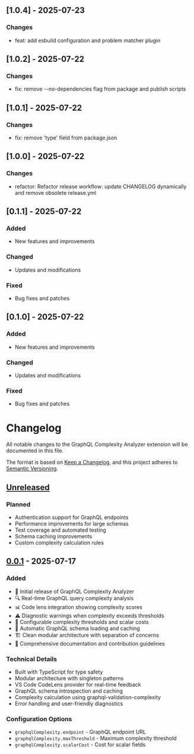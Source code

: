 ## [1.0.4] - 2025-07-23

### Changes
- feat: add esbuild configuration and problem matcher plugin

## [1.0.2] - 2025-07-22

### Changes
- fix: remove --no-dependencies flag from package and publish scripts

## [1.0.1] - 2025-07-22

### Changes
- fix: remove 'type' field from package.json

## [1.0.0] - 2025-07-22

### Changes
- refactor: Refactor release workflow: update CHANGELOG dynamically and remove obsolete release.yml

## [0.1.1] - 2025-07-22

### Added
- New features and improvements

### Changed
- Updates and modifications

### Fixed
- Bug fixes and patches

## [0.1.0] - 2025-07-22

### Added
- New features and improvements

### Changed
- Updates and modifications

### Fixed
- Bug fixes and patches

# Changelog

All notable changes to the GraphQL Complexity Analyzer extension will be documented in this file.

The format is based on [Keep a Changelog](https://keepachangelog.com/en/1.0.0/),
and this project adheres to [Semantic Versioning](https://semver.org/spec/v2.0.0.html).

## [Unreleased]

### Planned

- Authentication support for GraphQL endpoints
- Performance improvements for large schemas
- Test coverage and automated testing
- Schema caching improvements
- Custom complexity calculation rules

## [0.0.1] - 2025-07-17

### Added

- 🎉 Initial release of GraphQL Complexity Analyzer
- 🔍 Real-time GraphQL query complexity analysis
- 📊 Code lens integration showing complexity scores
- ⚠️ Diagnostic warnings when complexity exceeds thresholds
- 🎯 Configurable complexity thresholds and scalar costs
- 🚀 Automatic GraphQL schema loading and caching
- 🏗️ Clean modular architecture with separation of concerns
- 📝 Comprehensive documentation and contribution guidelines

### Technical Details

- Built with TypeScript for type safety
- Modular architecture with singleton patterns
- VS Code CodeLens provider for real-time feedback
- GraphQL schema introspection and caching
- Complexity calculation using graphql-validation-complexity
- Error handling and user-friendly diagnostics

### Configuration Options

- `graphqlComplexity.endpoint` - GraphQL endpoint URL
- `graphqlComplexity.maxThreshold` - Maximum complexity threshold
- `graphqlComplexity.scalarCost` - Cost for scalar fields

[Unreleased]: https://github.com/yasharzolmajdi/graphql-complexity-vscode/compare/v0.0.1...HEAD
[0.0.1]: https://github.com/yasharzolmajdi/graphql-complexity-vscode/releases/tag/v0.0.1
